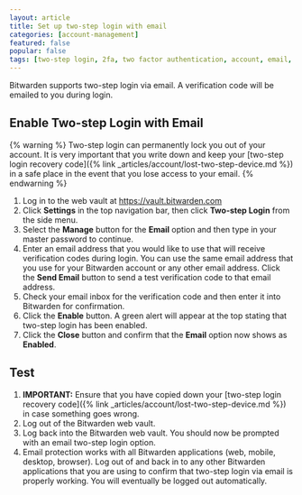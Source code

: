 ```yaml
---
layout: article
title: Set up two-step login with email
categories: [account-management]
featured: false
popular: false
tags: [two-step login, 2fa, two factor authentication, account, email, totp]
---
```


Bitwarden supports two-step login via email. A verification code will be emailed to you during login.

## Enable Two-step Login with Email

{% warning %}
Two-step login can permanently lock you out of your account. It is very important that you write down and keep your [two-step login recovery code]({% link _articles/account/lost-two-step-device.md %}) in a safe place in the event that you lose access to your email.
{% endwarning %}

1. Log in to the web vault at <https://vault.bitwarden.com>
2. Click **Settings** in the top navigation bar, then click **Two-step Login** from the side menu.
3. Select the **Manage** button for the **Email** option and then type in your master password to continue.
4. Enter an email address that you would like to use that will receive verification codes during login. You can use the same email address that you use for your Bitwarden account or any other email address. Click the **Send Email** button to send a test verification code to that email address.
5. Check your email inbox for the verification code and then enter it into Bitwarden for confirmation.
6. Click the **Enable** button. A green alert will appear at the top stating that two-step login has been enabled.
7. Click the **Close** button and confirm that the **Email** option now shows as **Enabled**.

## Test

1. **IMPORTANT:** Ensure that you have copied down your [two-step login recovery code]({% link _articles/account/lost-two-step-device.md %}) in case something goes wrong.
2. Log out of the Bitwarden web vault.
3. Log back into the Bitwarden web vault. You should now be prompted with an email two-step login option.
4. Email protection works with all Bitwarden applications (web, mobile, desktop, browser). Log out of and back in to any other Bitwarden applications that you are using to confirm that two-step login via email is properly working. You will eventually be logged out automatically.
